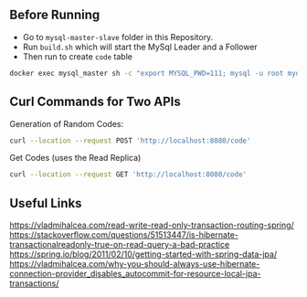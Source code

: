 ## Before Running 

- Go to `mysql-master-slave` folder in this Repository.
- Run `build.sh` which will start the MySql Leader and a Follower
- Then run to create `code` table

```sh
docker exec mysql_master sh -c "export MYSQL_PWD=111; mysql -u root mydb -e 'create table code(code int)'"
```

## Curl Commands for Two APIs

Generation of Random Codes:

```sh
curl --location --request POST 'http://localhost:8080/code'
```

Get Codes (uses the Read Replica)

```sh
curl --location --request GET 'http://localhost:8080/code'
```

## Useful Links

https://vladmihalcea.com/read-write-read-only-transaction-routing-spring/
https://stackoverflow.com/questions/51513447/is-hibernate-transactionalreadonly-true-on-read-query-a-bad-practice
https://spring.io/blog/2011/02/10/getting-started-with-spring-data-jpa/
https://vladmihalcea.com/why-you-should-always-use-hibernate-connection-provider_disables_autocommit-for-resource-local-jpa-transactions/